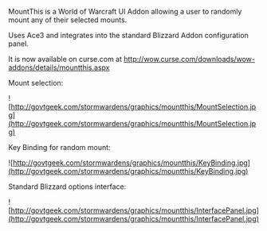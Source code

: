 MountThis is a World of Warcraft UI Addon allowing a user to randomly mount any of their selected mounts.

Uses Ace3 and integrates into the standard Blizzard Addon configuration panel.

It is now available on curse.com at http://wow.curse.com/downloads/wow-addons/details/mountthis.aspx

Mount selection:

![http://govtgeek.com/stormwardens/graphics/mountthis/MountSelection.jpg](http://govtgeek.com/stormwardens/graphics/mountthis/MountSelection.jpg)

Key Binding for random mount:

![http://govtgeek.com/stormwardens/graphics/mountthis/KeyBinding.jpg](http://govtgeek.com/stormwardens/graphics/mountthis/KeyBinding.jpg)

Standard Blizzard options interface:

![http://govtgeek.com/stormwardens/graphics/mountthis/InterfacePanel.jpg](http://govtgeek.com/stormwardens/graphics/mountthis/InterfacePanel.jpg)